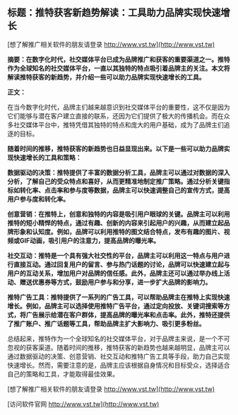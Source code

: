 ## **标题：推特获客新趋势解读：工具助力品牌实现快速增长**

[想了解推广相关软件的朋友请登录 http://www.vst.tw](http://www.vst.tw)

**摘要：在数字化时代，社交媒体平台已成为品牌推广和获客的重要渠道之一。推特作为全球知名的社交媒体平台，一直以其独特的特点吸引着品牌主的关注。本文将解读推特获客的新趋势，并介绍一些可以助力品牌实现快速增长的工具。**

**正文：**

在当今数字化时代，品牌主们越来越意识到社交媒体平台的重要性，这不仅是因为它们能够与潜在客户建立直接的联系，还因为它们提供了极大的传播机会。而在众多社交媒体平台中，推特凭借其独特的特点和庞大的用户基础，成为了品牌主们追逐的目标。

**随着时间的推移，推特获客的新趋势也日益显现出来。以下是一些可以助力品牌实现快速增长的工具和策略：**

**数据驱动的决策：推特提供了丰富的数据分析工具，品牌主可以通过对数据的深入分析，了解自己的受众特点和喜好，从而更精准地制定推广策略。通过分析关键指标如转化率、点击率和参与度等数据，品牌主可以快速调整自己的宣传方式，提高用户参与度和转化率。**

**创意营销：在推特上，创意和独特的内容是吸引用户眼球的关键。品牌主可以利用推特的短小精悍的特点，通过有趣、创新的内容来引起用户的兴趣，从而建立起品牌形象和认知度。例如，品牌可以利用推特的图文结合特点，发布有趣的图片、视频或GIF动画，吸引用户的注意力，提高品牌的曝光率。**

**社交互动：推特是一个具有强大社交性的平台，品牌主可以利用这一特点与用户进行直接互动。通过回复用户的留言、参与热门话题的讨论，品牌可以快速建立起与用户的互动关系，增加用户对品牌的信任感。此外，品牌主还可以通过举办线上活动、赠送优惠券等方式，鼓励用户参与和分享，进一步扩大品牌的影响力。**

**推特广告工具：推特提供了一系列的广告工具，可以帮助品牌主在推特上实现快速增长。例如，品牌主可以选择使用推特广告平台，通过定向投放、关键词搜索等方式，将广告展示给潜在客户群体，提高品牌的曝光率和点击率。此外，推特还提供了推广账户、推广话题等工具，帮助品牌主扩大影响力、吸引更多粉丝。**

总结起来，推特作为一个全球知名的社交媒体平台，对于品牌主来说，是一个不可忽视的获客渠道。随着时间的推移，推特获客的新趋势也越来越明显，品牌主可以通过数据驱动的决策、创意营销、社交互动和推特广告工具等手段，助力自己实现快速增长。然而，需要注意的是，品牌主应该根据自身情况和目标受众，选择适合自己的策略和工具，才能取得最佳效果。

[想了解推广相关软件的朋友请登录 http://www.vst.tw](http://www.vst.tw)


[访问软件官网 http://www.vst.tw](http://www.vst.tw)
